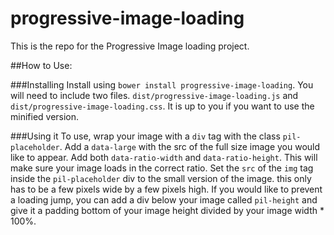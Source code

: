 # progressive-image-loading

This is the repo for the Progressive Image loading project.

##How to Use:

###Installing
Install using `bower install progressive-image-loading`. You will need to include two files. `dist/progressive-image-loading.js` and `dist/progressive-image-loading.css`. It is up to you if you want to use the minified version.

###Using it
To use, wrap your image with a `div` tag with the class `pil-placeholder`. Add a `data-large` with the src of the full size image you would like to appear. 
Add both `data-ratio-width` and `data-ratio-height`. This will make sure your image loads in the correct ratio. 
Set the `src` of the `img` tag inside the `pil-placeholder` div to the small version of the image. this only has to be a few pixels wide by a few pixels high.
If you would like to prevent a loading jump, you can add a div below your image called `pil-height` and give it a padding bottom of your image height divided by your image width * 100%.

